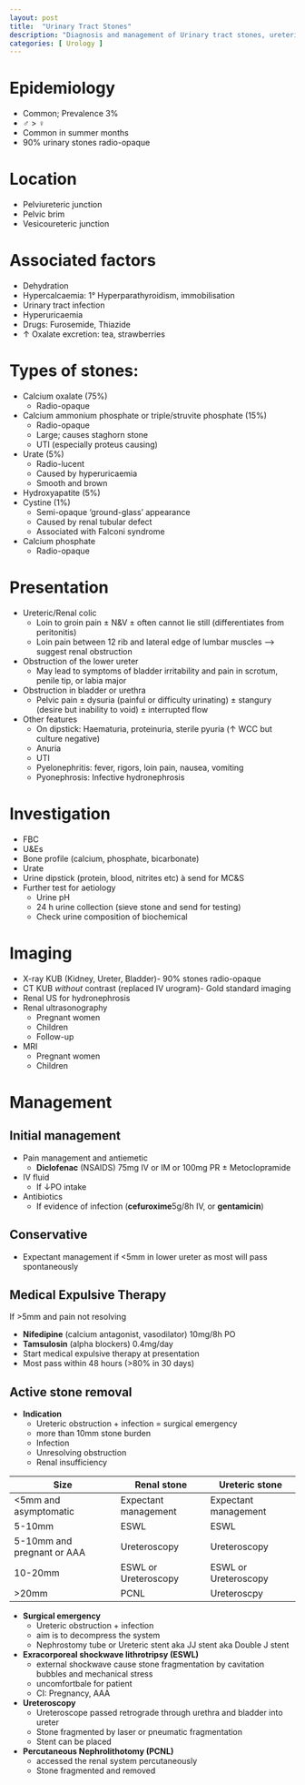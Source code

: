 ```yaml
---
layout: post
title:  "Urinary Tract Stones"
description: "Diagnosis and management of Urinary tract stones, ureteric stones, renal stones "
categories: [ Urology ]
---
```


# Epidemiology
- Common; Prevalence 3%
- ♂ > ♀
- Common in summer months
- 90% urinary stones radio-opaque

# Location
- Pelviureteric junction
- Pelvic brim
- Vesicoureteric junction

# Associated factors
- Dehydration
- Hypercalcaemia: 1° Hyperparathyroidism, immobilisation
- Urinary tract infection
- Hyperuricaemia
- Drugs: Furosemide, Thiazide
- ↑ Oxalate excretion: tea, strawberries

# Types of stones:
- Calcium oxalate (75%)
    - Radio-opaque
- Calcium ammonium phosphate or triple/struvite phosphate (15%)
    - Radio-opaque
    - Large; causes staghorn stone
    - UTI (especially proteus causing)
- Urate (5%)
    - Radio-lucent
    - Caused by hyperuricaemia
    - Smooth and brown
- Hydroxyapatite (5%)
- Cystine (1%)
    - Semi-opaque ‘ground-glass’ appearance
    - Caused by renal tubular defect
    - Associated with Falconi syndrome
- Calcium phosphate
    - Radio-opaque

# Presentation
- Ureteric/Renal colic
    - Loin to groin pain ± N&V ± often cannot lie still (differentiates from peritonitis)
    - Loin pain between 12 rib and lateral edge of lumbar muscles —> suggest renal obstruction
- Obstruction of the lower ureter
    - May lead to symptoms of bladder irritability and pain in scrotum, penile tip, or labia major
- Obstruction in bladder or urethra
    - Pelvic pain ± dysuria (painful or difficulty urinating) ± stangury (desire but inability to void) ± interrupted flow
- Other features
    - On dipstick: Haematuria, proteinuria, sterile pyuria (↑ WCC but culture negative)
    - Anuria
    - UTI
    - Pyelonephritis: fever, rigors, loin pain, nausea, vomiting
    - Pyonephrosis: Infective hydronephrosis

# Investigation
- FBC
- U&Es
- Bone profile (calcium, phosphate, bicarbonate)
- Urate
- Urine dipstick (protein, blood, nitrites etc) à send for MC&S
- Further test for aetiology
    - Urine pH
    - 24 h urine collection (sieve stone and send for testing)
    - Check urine composition of biochemical

# Imaging
- X-ray KUB (Kidney, Ureter, Bladder)- 90% stones radio-opaque
- CT KUB *without* contrast (replaced IV urogram)- Gold standard imaging
- Renal US for hydronephrosis
- Renal ultrasonography
    - Pregnant women
    - Children
    - Follow-up
- MRI
    - Pregnant women
    - Children

# Management

## Initial management
- Pain management and antiemetic
    - **Diclofenac** (NSAIDS) 75mg IV or IM or 100mg PR ± Metoclopramide
- IV fluid
    - If ↓PO intake
- Antibiotics
    - If evidence of infection (**cefuroxime**5g/8h IV, or **gentamicin**)

## Conservative
- Expectant management if <5mm in lower ureter as most will pass spontaneously

## Medical Expulsive Therapy
If >5mm and pain not resolving 
- **Nifedipine** (calcium antagonist, vasodilator) 10mg/8h PO
- **Tamsulosin** (alpha blockers) 0.4mg/day
- Start medical expulsive therapy at presentation
- Most pass within 48 hours (>80% in 30 days)

## Active stone removal
- **Indication**
    - Ureteric obstruction + infection = surgical emergency
    - more than 10mm stone burden
    - Infection
    - Unresolving obstruction
    - Renal insufficiency

<table class="table table-bordered table-striped">
<thead>
  <tr>
    <th>Size</th>
    <th>Renal stone </th>
    <th>Ureteric stone </th>
  </tr>
</thead>
<tbody>
  <tr>
    <td>&lt;5mm and asymptomatic </td>
    <td>Expectant management </td>
    <td>Expectant management </td>
  </tr>
  <tr>
    <td>5-10mm </td>
    <td>ESWL </td>
    <td>ESWL </td>
  </tr>
  <tr>
    <td>5-10mm and pregnant or AAA</td>
    <td>Ureteroscopy </td>
    <td>Ureteroscopy </td>
  </tr>
  <tr>
    <td>10-20mm </td>
    <td>ESWL or Ureteroscopy</td>
    <td>ESWL or Ureteroscopy </td>
  </tr>
  <tr>
    <td>&gt;20mm</td>
    <td>PCNL </td>
    <td>Ureteroscpy </td>
  </tr>
</tbody>
</table>

- **Surgical emergency**
    - Ureteric obstruction + infection
    - aim is to decompress the system
    - Nephrostomy tube or Ureteric stent aka JJ stent aka Double J stent
- **Exracorporeal shockwave lithrotripsy (ESWL)**
    - external shockwave cause stone fragmentation by cavitation bubbles and mechanical stress
    - uncomfortbale  for patient
    - CI: Pregnancy, AAA
- **Ureteroscopy**
    - Ureteroscope passed retrograde through urethra and bladder into ureter
    - Stone fragmented by laser or pneumatic fragmentation
    - Stent can be placed
- **Percutaneous Nephrolithotomy (PCNL)**
    - accessed the renal system percutaneously
    - Stone fragmented and removed
